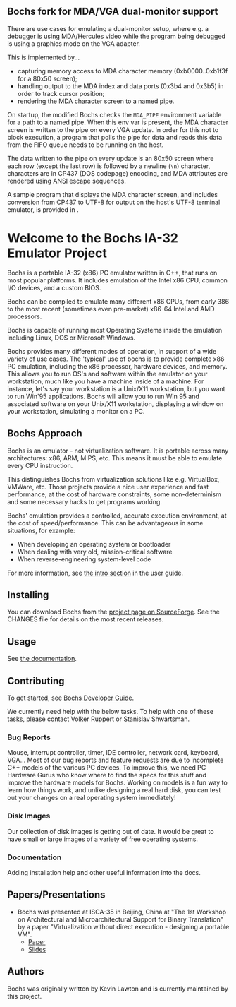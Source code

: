## Bochs fork for MDA/VGA dual-monitor support

There are use cases for emulating a dual-monitor setup, where e.g. a debugger
is using MDA/Hercules video while the program being debugged is using a graphics
mode on the VGA adapter.

This is implemented by...
  - capturing memory access to MDA character memory (0xb0000..0xb1f3f for a
    80x50 screen);
  - handling output to the MDA index and data ports (0x3b4 and 0x3b5) in order
    to track cursor position;
  - rendering the MDA character screen to a named pipe.

On startup, the modified Bochs checks the `MDA_PIPE` environment variable for a
path to a named pipe. When this env var is present, the MDA character screen is
written to the pipe on every VGA update. In order for this not to block execution,
a program that polls the pipe for data and reads this data from the FIFO queue
needs to be running on the host.

The data written to the pipe on every update is an 80x50 screen where each row
(except the last row) is followed by a newline (`\n`) character, characters are
in CP437 (DOS codepage) encoding, and MDA attributes are rendered using ANSI
escape sequences.

A sample program that displays the MDA character screen, and includes conversion
from CP437 to UTF-8 for output on the host's UTF-8 terminal emulator, is provided
in []().

# Welcome to the Bochs IA-32 Emulator Project

Bochs is a portable IA-32 (x86) PC emulator written in C++,
that runs on most popular platforms. It includes emulation of the Intel x86 
CPU, common I/O devices, and a custom BIOS.

Bochs can be compiled to emulate many different x86 CPUs, from early 386 to
the most recent (sometimes even pre-market) x86-64 Intel and AMD processors.

Bochs is capable of running most Operating Systems inside the emulation 
including Linux, DOS or Microsoft Windows.

Bochs provides many different modes of operation, in support of a wide 
variety of use cases.  The 'typical' use of bochs is to provide complete 
x86 PC emulation, including the x86 processor, hardware devices, and memory.
This allows you to run OS's and software within the emulator on your workstation,
much like you have a machine inside of a machine. For instance, let's say 
your workstation is a Unix/X11 workstation, but you want to run Win'95 
applications. Bochs will allow you to run Win 95 and associated software on
your Unix/X11 workstation, displaying a window on your workstation, simulating
a monitor on a PC.

## Bochs Approach
Bochs is an emulator - not virtualization software.  It is portable across many 
architectures: x86, ARM, MIPS, etc.  This means it must be able to emulate 
every CPU instruction.

This distinguishes Bochs from virtualization solutions like e.g. VirtualBox,
VMWare, etc.  Those projects provide a nice user experience and fast
performance, at the cost of hardware constraints, some non-determinism and 
some necessary hacks to get programs working.

Bochs' emulation provides a controlled, accurate execution environment, at 
the cost of speed/performance.  This can be advantageous in some situations,
for example:
* When developing an operating system or bootloader
* When dealing with very old, mission-critical software
* When reverse-engineering system-level code

For more information, see [the intro section](https://bochs.sourceforge.io/cgi-bin/topper.pl?name=New+Bochs+Documentation&url=https://bochs.sourceforge.io/doc/docbook/user/index.html) in the user guide.

## Installing

You can download Bochs from the [project page on SourceForge](https://sourceforge.net/projects/bochs/files/bochs/2.7/). See the
CHANGES file for details on the most recent releases.

## Usage
See [the documentation](https://bochs.sourceforge.io/cgi-bin/topper.pl?name=New+Bochs+Documentation&url=https://bochs.sourceforge.io/doc/docbook/).

## Contributing
To get started, see [Bochs Developer Guide](https://bochs.sourceforge.io/cgi-bin/topper.pl?name=New+Bochs+Documentation&url=https://bochs.sourceforge.io/doc/docbook/).

We currently need help with the below tasks.  To help with one of these tasks, please contact Volker Ruppert or Stanislav Shwartsman.

### Bug Reports
Mouse, interrupt controller, timer, IDE controller, network 
card, keyboard, VGA... Most of our bug reports and feature requests are due
to incomplete C++ models of the various PC devices. To improve this, we 
need PC Hardware Gurus who know where to find the specs for this stuff and
improve the hardware models for Bochs. Working on models is a fun way to 
learn how things work, and unlike designing a real hard disk, you can test
out your changes on a real operating system immediately!

### Disk Images 
Our collection of disk images is getting out of date. It would be great to 
have small or large images of a variety of free operating systems.

### Documentation 
Adding installation help and other useful information into the docs.


## Papers/Presentations

* Bochs was presented at ISCA-35 in Beijing, China at "The 1st Workshop on 
Architectural and Microarchitectural Support for Binary Translation" by a 
paper "Virtualization without direct execution - designing a portable VM".
  * [Paper](https://bochs.sourceforge.io/Virtualization_Without_Hardware_Final.pdf)
  * [Slides](http://bochs.sourceforge.net/VirtNoJit.pdf)

## Authors
Bochs was originally written by Kevin Lawton and is currently maintained by this project.
